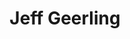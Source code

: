 ---
avatar: /images/people/geerling.jpg
avatar_small: /images/people/geerling_small.jpg
bio: K8s, Ansible, Raspberry Pi, photography, tech, DIY, tools, etc.  It's more fun
  to do ALL THE THINGS!
homepage: https://www.youtube.com/user/geerlingguy
instagram: null
linkedin: null
title: Jeff Geerling
twitter: null
type: guest
username: geerling
youtube: https://www.youtube.com/c/jeffgeerling
---